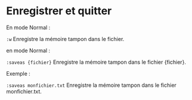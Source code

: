 # Enregistrer et quitter

En mode Normal :

`:w`  Enregistre la mémoire tampon dans le fichier.


en mode Normal :

`:saveas {fichier}`  Enregistre la mémoire tampon dans le fichier {fichier}.

Exemple :

`:saveas monfichier.txt`  Enregistre la mémoire tampon dans le fichier monfichier.txt.
